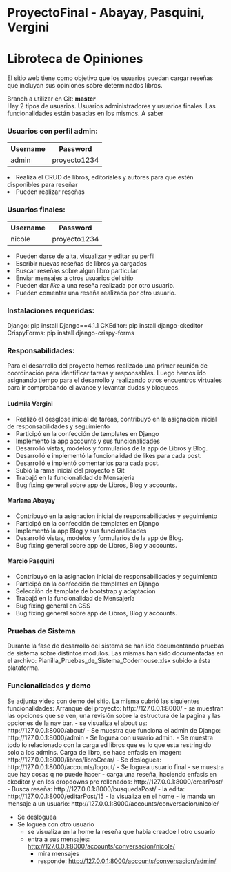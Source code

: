 # ProyectoFinal - Abayay, Pasquini, Vergini

<h1>Libroteca de Opiniones</h1>

El sitio web tiene como objetivo que los usuarios puedan cargar reseñas que incluyan sus opiniones sobre determinados libros.

Branch a utilizar en Git: <b>master</b></br>
Hay 2 tipos de usuarios. Usuarios administradores y usuarios finales. Las funcionalidades están basadas en los mismos. A saber

<h3>Usuarios con perfil admin:</h3>

<table>
	<th>Username</th>
	<th>Password </th>
	<tr>
		<td>admin</td>
		<td>proyecto1234</td>
	</tr>
</table>

  <li>Realiza el CRUD de libros, editoriales y autores para que estén disponibles para reseñar</li>
  <li>Pueden realizar reseñas</li>
 
<h3> Usuarios finales:</h3>
	
<table>
	<th>Username</th>
	<th>Password </th>
	<tr>
		<td>nicole</td>
		<td>proyecto1234</td>
	</tr>
</table>
<li>Pueden darse de alta, visualizar y editar su perfil</li>
<li>Escribir nuevas reseñas de libros ya cargados</li>
<li>Buscar reseñas sobre algun libro particular</li>
<li>Enviar mensajes a otros usuarios del sitio</li>
<li>Pueden dar <i>like</i> a una reseña realizada por otro usuario.
<li>Pueden comentar una reseña realizada por otro usuario.

<h3> Instalaciones requeridas: </h3>
Django: pip install Django==4.1.1
CKEditor: pip install django-ckeditor
CrispyForms: pip install django-crispy-forms

  <h3>Responsabilidades:</h3>
 <p>Para el desarrollo del proyecto hemos realizado una primer reunión de coordinación para identificar tareas y responsables. Luego hemos ido asignando tiempo para el desarrollo y realizando otros encuentros virtuales para ir comprobando el avance y levantar dudas y bloqueos.</p>
  
  <h4>Ludmila Vergini</h4>
  <li>Realizó el desglose inicial de tareas, contribuyó en la asignacion inicial de responsabilidades y seguimiento</li>
  <li>Participó en la confección de templates en Django</li>
  <li>Implementó la app accounts y sus funcionalidades </i>
  <li>Desarrolló vistas, modelos y formularios de la app de Libros y Blog.</li>
  <li>Desarrolló e implementó la funcionalidad de likes para cada post.</li>
  <li>Desarrolló e implentó comentarios para cada post.</li>
  <li>Subió la rama inicial del proyecto a Git</li>
  <li>Trabajó en la funcionalidad de Mensajeria</li>
  <li>Bug fixing general sobre app de Libros, Blog y accounts.</li>
  
  <h4>Mariana Abayay</h4>
  <li>Contribuyó en la asignacion inicial de responsabilidades y seguimiento</li>
  <li>Participó en la confección de templates en Django</li>
  <li>Implementó la app Blog y sus funcionalidades </i>
  <li>Desarrolló vistas, modelos y formularios de la app de Blog.</li>
  <li>Bug fixing general sobre app de Libros, Blog y accounts.</li>
  
  <h4>Marcio Pasquini</h4>
  <li>Contribuyó en la asignacion inicial de responsabilidades y seguimiento</li>
  <li>Participó en la confección de templates en Django</li>
  <li>Selección de template de bootstrap y adaptacion</li>
  <li>Trabajó en la funcionalidad de Mensajería</li>
  <li>Bug fixing general en CSS</li>
  <li>Bug fixing general sobre app de Libros, Blog y accounts.</li>
  
  <h3>Pruebas de Sistema</h3>
  
  Durante la fase de desarrollo del sistema se han ido documentando pruebas de sistema sobre distintos modulos. Las mismas han sido documentadas en el archivo: Planilla_Pruebas_de_Sistema_Coderhouse.xlsx subido a ésta plataforma.
  
<h3> Funcionalidades y demo</h3>
 Se adjunta video con demo del sitio.
 La misma cubrió las siguientes funcionalidades:
  Arranque del proyecto: http://127.0.0.1:8000/
	- se muestran las opciones que se ven, una revisión sobre la estructura de la pagina y las opciones de la nav bar.
	- se visualiza el about us: http://127.0.0.1:8000/about/
- Se muestra que funciona el admin de Django: http://127.0.0.1:8000/admin
- Se loguea con usuario admin.
	- Se muestra todo lo relacionado con la carga ed libros que es lo que esta restringido solo a los admins.
		Carga de libro, se hace enfasis en imagen: http://127.0.0.1:8000/libros/libroCrear/
- Se desloguea: http://127.0.0.1:8000/accounts/logout/
- Se loguea usuario final
	- se muestra que hay cosas q no puede hacer
	- carga una reseña, haciendo enfasis en ckeditor y en los dropdowns pre rellenados: http://127.0.0.1:8000/crearPost/
	- Busca reseña: http://127.0.0.1:8000/busquedaPost/
	- la edita: http://127.0.0.1:8000/editarPost/15
	- la visualiza en el home
	- le manda un mensaje a un usuario: http://127.0.0.1:8000/accounts/conversacion/nicole/

- Se desloguea
- Se loguea con otro usuario
	- se visualiza en la home la reseña que habia creadoe l otro usuario
	- entra a sus mensajes: http://127.0.0.1:8000/accounts/conversacion/nicole/
		- mira mensajes
		- responde: http://127.0.0.1:8000/accounts/conversacion/admin/
